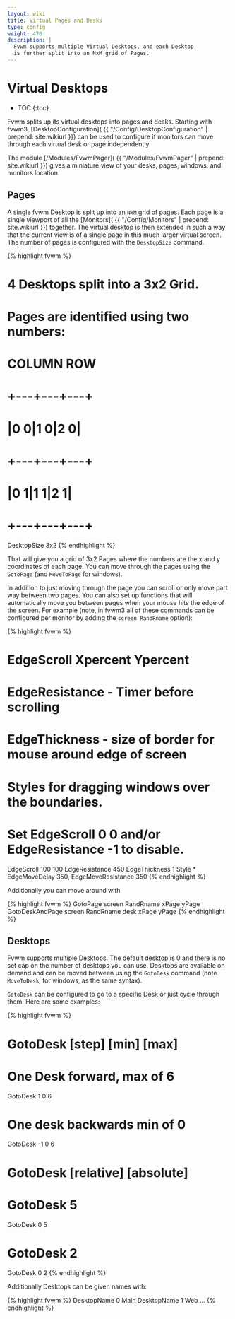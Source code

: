 ```yaml
---
layout: wiki
title: Virtual Pages and Desks
type: config
weight: 470
description: |
  Fvwm supports multiple Virtual Desktops, and each Desktop
  is further split into an NxM grid of Pages.
---
```


# Virtual Desktops

* TOC
{:toc}

Fvwm splits up its virtual desktops into pages and desks.
Starting with fvwm3, [DesktopConfiguration](
{{ "/Config/DesktopConfiguration" | prepend: site.wikiurl }})
can be used to configure if monitors can move through each
virtual desk or page independently.

The module [/Modules/FvwmPager](
{{ "/Modules/FvwmPager" | prepend: site.wikiurl }})
gives a miniature view of your desks, pages, windows,
and monitors location.

## Pages

A single fvwm Desktop is split up into an `NxM` grid of pages.
Each page is a single viewport of all the [Monitors](
{{ "/Config/Monitors" | prepend: site.wikiurl }})
together. The virtual desktop is then extended in such a way
that the current view is of a single page in this much larger
virtual screen. The number of pages is configured with the
`DesktopSize` command.

{% highlight fvwm %}
# 4 Desktops split into a 3x2 Grid.
# Pages are identified using two numbers:
# COLUMN ROW
#   +---+---+---+
#   |0 0|1 0|2 0|
#   +---+---+---+
#   |0 1|1 1|2 1|
#   +---+---+---+
DesktopSize 3x2
{% endhighlight %}

That will give you a grid of 3x2 Pages where the numbers
are the x and y coordinates of each page. You can move through
the pages using the `GotoPage` (and `MoveToPage` for windows).

In addition to just moving through the page you can scroll or only move part
way between two pages. You can also set up functions that will automatically
move you between pages when your mouse hits the edge of the screen.
For example (note, in fvwm3 all of these commands can be configured per
monitor by adding the `screen RandRname` option):

{% highlight fvwm %}
# EdgeScroll Xpercent Ypercent
# EdgeResistance - Timer before scrolling
# EdgeThickness - size of border for mouse around edge of screen
# Styles for dragging windows over the boundaries.
#
# Set EdgeScroll 0 0 and/or EdgeResistance -1 to disable.
EdgeScroll 100 100
EdgeResistance 450
EdgeThickness 1
Style * EdgeMoveDelay 350, EdgeMoveResistance 350
{% endhighlight %}

Additionally you can move around with

{% highlight fvwm %}
GotoPage screen RandRname xPage yPage
GotoDeskAndPage screen RandRname desk xPage yPage
{% endhighlight %}

## Desktops

Fvwm supports multiple Desktops. The default desktop is 0 and there
is no set cap on the number of desktops you can use. Desktops are
available on demand and can be moved between using the `GotoDesk`
command (note `MoveToDesk`, for windows, as the same syntax).

`GotoDesk` can be configured to go to a specific Desk or just cycle
through them. Here are some examples:

{% highlight fvwm %}
# GotoDesk [step] [min] [max]
# One Desk forward, max of 6
GotoDesk 1 0 6
# One desk backwards min of 0
GotoDesk -1 0 6

# GotoDesk [relative] [absolute]
# GotoDesk 5
GotoDesk 0 5
# GotoDesk 2
GotoDesk 0 2
{% endhighlight %}

Additionally Desktops can be given names with:

{% highlight fvwm %}
DesktopName 0 Main
DesktopName 1 Web
...
{% endhighlight %}


